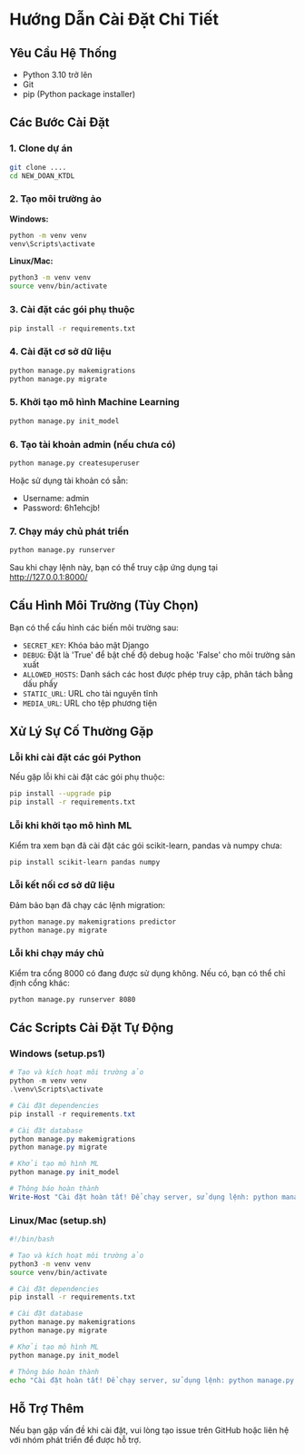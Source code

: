 # Hướng Dẫn Cài Đặt Chi Tiết

## Yêu Cầu Hệ Thống
- Python 3.10 trở lên
- Git
- pip (Python package installer)

## Các Bước Cài Đặt

### 1. Clone dự án
```bash
git clone ....
cd NEW_DOAN_KTDL
```

### 2. Tạo môi trường ảo

**Windows:**
```bash
python -m venv venv
venv\Scripts\activate
```

**Linux/Mac:**
```bash
python3 -m venv venv
source venv/bin/activate
```

### 3. Cài đặt các gói phụ thuộc
```bash
pip install -r requirements.txt
```

### 4. Cài đặt cơ sở dữ liệu
```bash
python manage.py makemigrations
python manage.py migrate
```

### 5. Khởi tạo mô hình Machine Learning
```bash
python manage.py init_model
```

### 6. Tạo tài khoản admin (nếu chưa có)
```bash
python manage.py createsuperuser
```
Hoặc sử dụng tài khoản có sẵn:
- Username: admin
- Password: 6h1ehcjb!

### 7. Chạy máy chủ phát triển
```bash
python manage.py runserver
```

Sau khi chạy lệnh này, bạn có thể truy cập ứng dụng tại http://127.0.0.1:8000/

## Cấu Hình Môi Trường (Tùy Chọn)

Bạn có thể cấu hình các biến môi trường sau:

- `SECRET_KEY`: Khóa bảo mật Django
- `DEBUG`: Đặt là 'True' để bật chế độ debug hoặc 'False' cho môi trường sản xuất
- `ALLOWED_HOSTS`: Danh sách các host được phép truy cập, phân tách bằng dấu phẩy
- `STATIC_URL`: URL cho tài nguyên tĩnh
- `MEDIA_URL`: URL cho tệp phương tiện

## Xử Lý Sự Cố Thường Gặp

### Lỗi khi cài đặt các gói Python
Nếu gặp lỗi khi cài đặt các gói phụ thuộc:
```bash
pip install --upgrade pip
pip install -r requirements.txt
```

### Lỗi khi khởi tạo mô hình ML
Kiểm tra xem bạn đã cài đặt các gói scikit-learn, pandas và numpy chưa:
```bash
pip install scikit-learn pandas numpy
```

### Lỗi kết nối cơ sở dữ liệu
Đảm bảo bạn đã chạy các lệnh migration:
```bash
python manage.py makemigrations predictor
python manage.py migrate
```

### Lỗi khi chạy máy chủ
Kiểm tra cổng 8000 có đang được sử dụng không. Nếu có, bạn có thể chỉ định cổng khác:
```bash
python manage.py runserver 8080
```

## Các Scripts Cài Đặt Tự Động

### Windows (setup.ps1)
```powershell
# Tạo và kích hoạt môi trường ảo
python -m venv venv
.\venv\Scripts\activate

# Cài đặt dependencies
pip install -r requirements.txt

# Cài đặt database
python manage.py makemigrations
python manage.py migrate

# Khởi tạo mô hình ML
python manage.py init_model

# Thông báo hoàn thành
Write-Host "Cài đặt hoàn tất! Để chạy server, sử dụng lệnh: python manage.py runserver"
```

### Linux/Mac (setup.sh)
```bash
#!/bin/bash

# Tạo và kích hoạt môi trường ảo
python3 -m venv venv
source venv/bin/activate

# Cài đặt dependencies
pip install -r requirements.txt

# Cài đặt database
python manage.py makemigrations
python manage.py migrate

# Khởi tạo mô hình ML
python manage.py init_model

# Thông báo hoàn thành
echo "Cài đặt hoàn tất! Để chạy server, sử dụng lệnh: python manage.py runserver"
```

## Hỗ Trợ Thêm
Nếu bạn gặp vấn đề khi cài đặt, vui lòng tạo issue trên GitHub hoặc liên hệ với nhóm phát triển để được hỗ trợ.